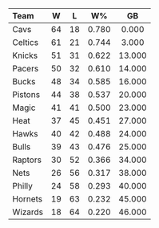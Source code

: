 | Team                             |  W  |  L  |  W%   |   GB   |
|:---------------------------------|:---:|:---:|:-----:|:------:|
| [](/r/clevelandcavs) Cavs        | 64  | 18  | 0.780 | 0.000  |
| [](/r/bostonceltics) Celtics     | 61  | 21  | 0.744 | 3.000  |
| [](/r/nyknicks) Knicks           | 51  | 31  | 0.622 | 13.000 |
| [](/r/pacers) Pacers             | 50  | 32  | 0.610 | 14.000 |
| [](/r/mkebucks) Bucks            | 48  | 34  | 0.585 | 16.000 |
| [](/r/detroitpistons) Pistons    | 44  | 38  | 0.537 | 20.000 |
| [](/r/orlandomagic) Magic        | 41  | 41  | 0.500 | 23.000 |
| [](/r/heat) Heat                 | 37  | 45  | 0.451 | 27.000 |
| [](/r/atlantahawks) Hawks        | 40  | 42  | 0.488 | 24.000 |
| [](/r/chicagobulls) Bulls        | 39  | 43  | 0.476 | 25.000 |
| [](/r/torontoraptors) Raptors    | 30  | 52  | 0.366 | 34.000 |
| [](/r/gonets) Nets               | 26  | 56  | 0.317 | 38.000 |
| [](/r/sixers) Philly             | 24  | 58  | 0.293 | 40.000 |
| [](/r/charlottehornets) Hornets  | 19  | 63  | 0.232 | 45.000 |
| [](/r/washingtonwizards) Wizards | 18  | 64  | 0.220 | 46.000 |